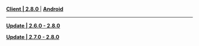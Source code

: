 **[Client | 2.8.0 ](https://autopatchcn.yuanshen.com/client_app/download/pc_zip/20220625003700_3RiwWggLSQ14iInN/YuanShen_2.8.0.zip)**| **[Android](https://autopatchcn.yuanshen.com/client_app/download/Android/20220704153809_VQU8ZYPfctnoKBrB/ydbackup21/yuanshen_2.8.0.apk)**

---

**[Update | 2.6.0 - 2.8.0](https://autopatchcn.yuanshen.com/client_app/update/hk4e_cn/18/game_2.6.0_2.8.0_hdiff_z8sdMlFY30RawybQ.zip)**

**[Update | 2.7.0 - 2.8.0](https://autopatchcn.yuanshen.com/client_app/update/hk4e_cn/18/game_2.7.0_2.8.0_hdiff_9yer4R2xEMmBnLpl.zip)**
